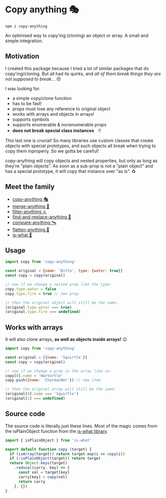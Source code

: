 # Copy anything 🎭

```
npm i copy-anything
```

An optimised way to copy'ing (cloning) an object or array. A small and simple integration.

## Motivation

I created this package because I tried a lot of similar packages that do copy'ing/cloning. But all had its quirks, and *all of them break things they are not supposed to break*... 😞

I was looking for:

- a simple copy/clone function
- has to be fast!
- props must lose any reference to original object
- works with arrays and objects in arrays!
- supports symbols
- supports enumerable & nonenumerable props
- **does not break special class instances**　‼️

This last one is crucial! So many libraries use custom classes that create objects with special prototypes, and such objects all break when trying to copy them inproperly. So we gotta be careful!

copy-anything will copy objects and nested properties, but only as long as they're "plain objects". As soon as a sub-prop is not a "plain object" and has a special prototype, it will copy that instance over "as is". ♻️

## Meet the family

- [copy-anything 🎭](https://github.com/mesqueeb/copy-anything)
- [merge-anything 🥡](https://github.com/mesqueeb/merge-anything)
- [filter-anything ⚔️](https://github.com/mesqueeb/filter-anything)
- [find-and-replace-anything 🎣](https://github.com/mesqueeb/find-and-replace-anything)
- [compare-anything 🛰](https://github.com/mesqueeb/compare-anything)
- [flatten-anything 🏏](https://github.com/mesqueeb/flatten-anything)
- [is-what 🙉](https://github.com/mesqueeb/is-what)

## Usage

```js
import copy from 'copy-anything'

const original = {name: 'Ditto', type: {water: true}}
const copy = copy(original)

// now if we change a nested prop like the type:
copy.type.water = false
copy.type.fire = true // new prop

// then the original object will still be the same:
(original.type.water === true)
(original.type.fire === undefined)
```

## Works with arrays

It will also clone arrays, **as well as objects inside arrays!** 😉

```js
import copy from 'copy-anything'

const original = [{name: 'Squirtle'}]
const copy = copy(original)

// now if we change a prop in the array like so:
copy[0].name = 'Wartortle'
copy.push({name: 'Charmander'}) // new item

// then the original array will still be the same:
(original[0].name === 'Squirtle')
(original[1] === undefined)
```

## Source code

The source code is literally just these lines. Most of the magic comes from the isPlainObject function from the [is-what library](https://github.com/mesqueeb/is-what).

```JavaScript
import { isPlainObject } from 'is-what'

export default function copy (target) {
  if (isArray(target)) return target.map(i => copy(i))
  if (!isPlainObject(target)) return target
  return Object.keys(target)
    .reduce((carry, key) => {
      const val = target[key]
      carry[key] = copy(val)
      return carry
    }, {})
}
```
